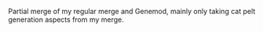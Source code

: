 Partial merge of my regular merge and Genemod, mainly only taking cat pelt generation aspects from my merge.
